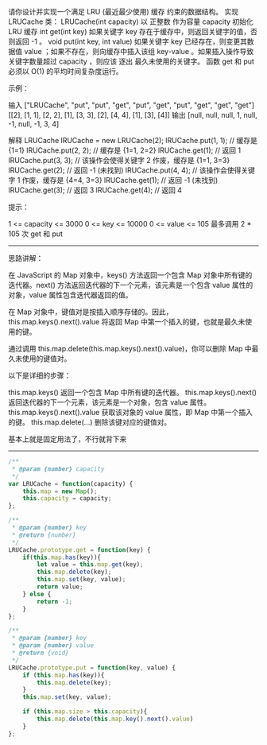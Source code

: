 请你设计并实现一个满足  LRU (最近最少使用) 缓存 约束的数据结构。
实现 LRUCache 类：
LRUCache(int capacity) 以 正整数 作为容量 capacity 初始化 LRU 缓存
int get(int key) 如果关键字 key 存在于缓存中，则返回关键字的值，否则返回 -1 。
void put(int key, int value) 如果关键字 key 已经存在，则变更其数据值 value ；如果不存在，则向缓存中插入该组 key-value 。如果插入操作导致关键字数量超过 capacity ，则应该 逐出 最久未使用的关键字。
函数 get 和 put 必须以 O(1) 的平均时间复杂度运行。

 

示例：

输入
["LRUCache", "put", "put", "get", "put", "get", "put", "get", "get", "get"]
[[2], [1, 1], [2, 2], [1], [3, 3], [2], [4, 4], [1], [3], [4]]
输出
[null, null, null, 1, null, -1, null, -1, 3, 4]

解释
LRUCache lRUCache = new LRUCache(2);
lRUCache.put(1, 1); // 缓存是 {1=1}
lRUCache.put(2, 2); // 缓存是 {1=1, 2=2}
lRUCache.get(1);    // 返回 1
lRUCache.put(3, 3); // 该操作会使得关键字 2 作废，缓存是 {1=1, 3=3}
lRUCache.get(2);    // 返回 -1 (未找到)
lRUCache.put(4, 4); // 该操作会使得关键字 1 作废，缓存是 {4=4, 3=3}
lRUCache.get(1);    // 返回 -1 (未找到)
lRUCache.get(3);    // 返回 3
lRUCache.get(4);    // 返回 4
 

提示：

1 <= capacity <= 3000
0 <= key <= 10000
0 <= value <= 105
最多调用 2 * 105 次 get 和 put

---
思路讲解：

在 JavaScript 的 Map 对象中，keys() 方法返回一个包含 Map 对象中所有键的迭代器。next() 方法返回迭代器的下一个元素，该元素是一个包含 value 属性的对象，value 属性包含迭代器返回的值。

在 Map 对象中，键值对是按插入顺序存储的。因此，this.map.keys().next().value 将返回 Map 中第一个插入的键，也就是最久未使用的键。

通过调用 this.map.delete(this.map.keys().next().value)，你可以删除 Map 中最久未使用的键值对。

以下是详细的步骤：

this.map.keys() 返回一个包含 Map 中所有键的迭代器。
this.map.keys().next() 返回迭代器的下一个元素，该元素是一个对象，包含 value 属性。
this.map.keys().next().value 获取该对象的 value 属性，即 Map 中第一个插入的键。
this.map.delete(...) 删除该键对应的键值对。

基本上就是固定用法了，不行就背下来

---
```js
/**
 * @param {number} capacity
 */
var LRUCache = function(capacity) {
    this.map = new Map();
    this.capacity = capacity;
};

/** 
 * @param {number} key
 * @return {number}
 */
LRUCache.prototype.get = function(key) {
    if(this.map.has(key)){
        let value = this.map.get(key);
        this.map.delete(key);
        this.map.set(key, value);
        return value;
    } else {
        return -1;
    }
};

/** 
 * @param {number} key 
 * @param {number} value
 * @return {void}
 */
LRUCache.prototype.put = function(key, value) {
    if (this.map.has(key)){
        this.map.delete(key);
    }
    this.map.set(key, value);

    if (this.map.size > this.capacity){
        this.map.delete(this.map.key().next().value)
    }
};
```